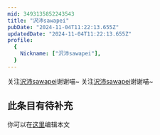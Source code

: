 ```yaml
---
mid: 3493135852243543
title: "沢沛sawapei"
pubDate: "2024-11-04T11:22:13.655Z"
updatedDate: "2024-11-04T11:22:13.655Z"
profile:
  {
    Nickname: ["沢沛sawapei"],
  }
---
```


关注[沢沛sawapei](https://space.bilibili.com/3493135852243543)谢谢喵~ 关注[沢沛sawapei](https://space.bilibili.com/3493135852243543)谢谢喵~

## 此条目有待补充
你可以在[这里](https://github.com/Yuhanawa/VTuber.ICU/edit/master/src/content/v/沢沛sawapei/index.md)编辑本文
